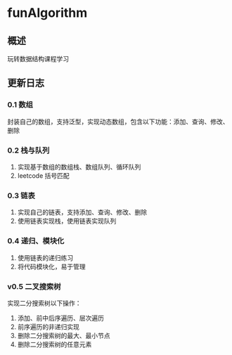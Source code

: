 # funAlgorithm

## 概述

玩转数据结构课程学习

## 更新日志

### 0.1 数组

封装自己的数组，支持泛型，实现动态数组，包含以下功能：添加、查询、修改、删除

### 0.2 栈与队列

1. 实现基于数组的数组栈、数组队列、循环队列
2. leetcode 括号匹配

### 0.3 链表

1. 实现自己的链表，支持添加、查询、修改、删除
2. 使用链表实现栈，使用链表实现队列

### 0.4 递归、模块化

1. 使用链表的递归练习
2. 将代码模块化，易于管理

### v0.5 二叉搜索树

实现二分搜索树以下操作：
1. 添加、前中后序遍历、层次遍历
2. 前序遍历的非递归实现
3. 删除二分搜索树的最大、最小节点
4. 删除二分搜索树的任意元素
